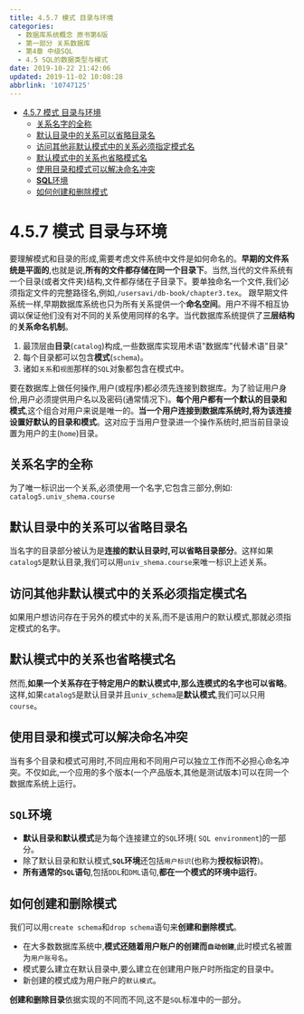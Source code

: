 ```yaml
---
title: 4.5.7 模式 目录与环境
categories: 
  - 数据库系统概念 原书第6版
  - 第一部分 关系数据库
  - 第4章 中级SQL
  - 4.5 SQL的数据类型与模式
date: 2019-10-22 21:42:06
updated: 2019-11-02 10:08:28
abbrlink: '10747125'
---
```

- [4.5.7 模式 目录与环境](/ReadingNotes/10747125/#4-5-7-模式-目录与环境)
    - [关系名字的全称](/ReadingNotes/10747125/#关系名字的全称)
    - [默认目录中的关系可以省略目录名](/ReadingNotes/10747125/#默认目录中的关系可以省略目录名)
    - [访问其他非默认模式中的关系必须指定模式名](/ReadingNotes/10747125/#访问其他非默认模式中的关系必须指定模式名)
    - [默认模式中的关系也省略模式名](/ReadingNotes/10747125/#默认模式中的关系也省略模式名)
    - [使用目录和模式可以解决命名冲突](/ReadingNotes/10747125/#使用目录和模式可以解决命名冲突)
    - [**SQL**环境](/ReadingNotes/10747125/#SQL环境)
    - [如何创建和删除模式](/ReadingNotes/10747125/#如何创建和删除模式)

<!--more-->
<script src="https://cdn.bootcss.com/jquery/3.4.0/jquery.slim.min.js"></script>
<script>$(document).ready(function () {$(".post-body > ul:nth-child(1)").hide();});</script>

<!--end-->
<!--SSTStart-->
# 4.5.7 模式 目录与环境 #
要理解模式和目录的形成,需要考虑文件系统中文件是如何命名的。**早期的文件系统是平面的**,也就是说,**所有的文件都存储在同一个目录下**。当然,当代的文件系统有一个目录(或者文件夹)结构,文件都存储在子目录下。要单独命名一个文件,我们必须指定文件的完整路径名,例如,`/usersavi/db-book/chapter3.tex`。
跟早期文件系统一样,早期数据库系统也只为所有关系提供一个**命名空间**。用户不得不相互协调以保证他们没有对不同的关系使用同样的名字。当代数据库系统提供了**三层结构**的**关系命名机制**。
1. 最顶层由**目录**(`catalog`)构成,一些数据库实现用术语"数据库"代替术语"目录"
2. 每个目录都可以包含**模式**(`schema`)。
3. 诸如`关系`和`视图`那样的`SQL`对象都包含在模式中。

要在数据库上做任何操作,用户(或程序)都必须先连接到数据库。为了验证用户身份,用户必须提供用户名以及密码(通常情况下)。**每个用户都有一个默认的目录和模式**,这个组合对用户来说是唯一的。**当一个用户连接到数据库系统时,将为该连接设置好默认的目录和模式**。这对应于当用户登录进一个操作系统时,把当前目录设置为用户的主(`home`)目录。
## 关系名字的全称 ##
为了唯一标识出一个关系,必须使用一个名字,它包含三部分,例如:
`catalog5.univ_shema.course`
## 默认目录中的关系可以省略目录名 ##
当名字的目录部分被认为是**连接的默认目录时,可以省略目录部分**。这样如果`catalog5`是默认目录,我们可以用`univ_shema.course`来唯一标识上述关系。
## 访问其他非默认模式中的关系必须指定模式名 ##
如果用户想访问存在于另外的模式中的关系,而不是该用户的默认模式,那就必须指定模式的名字。
## 默认模式中的关系也省略模式名 ##
然而,**如果一个关系存在于特定用户的默认模式中,那么连模式的名字也可以省略**。这样,如果`catalog5`是默认目录并且`univ_schema`是**默认模式**,我们可以只用`course`。
## 使用目录和模式可以解决命名冲突 ##
当有多个目录和模式可用时,不同应用和不同用户可以独立工作而不必担心命名冲突。不仅如此,一个应用的多个版本(一个产品版本,其他是测试版本)可以在同一个数据库系统上运行。
## `SQL`环境 ##
- **默认目录和默认模式**是为每个连接建立的`SQL`环境( `SQL environment`)的一部分。
- 除了默认目录和默认模式,**`SQL`环境**还包括`用户标识`(也称为**授权标识符**)。
- **所有通常的`SQL`语句**,包括`DDL`和`DML`语句,**都在一个模式的环境中运行**。 

## 如何创建和删除模式 ##
我们可以用`create schema`和`drop schema`语句来**创建和删除模式**。
- 在大多数数据库系统中,**模式还随着用户账户的创建而`自动创建`**,此时模式名被置为`用户账号名`。
- 模式要么建立在默认目录中,要么建立在创建用户账户时所指定的目录中。
- 新创建的模式成为用户账户的`默认模式`。

**创建和删除目录**依据实现的不同而不同,这不是`SQL`标准中的一部分。
<!--SSTStop-->


